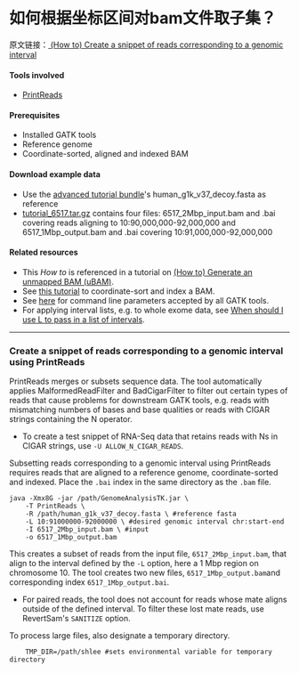 # 如何根据坐标区间对bam文件取子集？

原文链接：[ (How to) Create a snippet of reads corresponding to a genomic interval](https://software.broadinstitute.org/gatk/documentation/article?id=6517)

 

#### Tools involved

- [PrintReads](https://www.broadinstitute.org/gatk/gatkdocs/org_broadinstitute_gatk_tools_walkers_readutils_PrintReads.php)

#### Prerequisites

- Installed GATK tools
- Reference genome
- Coordinate-sorted, aligned and indexed BAM

#### Download example data

- Use the [advanced tutorial bundle](http://gatkforums.broadinstitute.org/discussion/4610/)'s human_g1k_v37_decoy.fasta as reference
- [tutorial_6517.tar.gz](https://drive.google.com/open?id=0BzI1CyccGsZiTmlDLW13MXdTSG8) contains four files: 6517_2Mbp_input.bam and .bai covering reads aligning to 10:90,000,000-92,000,000 and 6517_1Mbp_output.bam and .bai covering 10:91,000,000-92,000,000

#### Related resources

- This *How to* is referenced in a tutorial on [(How to) Generate an unmapped BAM (uBAM)](http://gatkforums.broadinstitute.org/discussion/6484/).
- See [this tutorial](http://gatkforums.broadinstitute.org/discussion/2909/) to coordinate-sort and index a BAM.
- See [here](https://www.broadinstitute.org/gatk/gatkdocs/org_broadinstitute_gatk_engine_CommandLineGATK.php#--unsafe) for command line parameters accepted by all GATK tools.
- For applying interval lists, e.g. to whole exome data, see [When should I use L to pass in a list of intervals](http://gatkforums.broadinstitute.org/discussion/4133/when-should-i-use-l-to-pass-in-a-list-of-intervals).

------

### Create a snippet of reads corresponding to a genomic interval using PrintReads

PrintReads merges or subsets sequence data. The tool automatically applies MalformedReadFilter and BadCigarFilter to filter out certain types of reads that cause problems for downstream GATK tools, e.g. reads with mismatching numbers of bases and base qualities or reads with CIGAR strings containing the N operator.

- To create a test snippet of RNA-Seq data that retains reads with Ns in CIGAR strings, use `-U ALLOW_N_CIGAR_READS`.

Subsetting reads corresponding to a genomic interval using PrintReads requires reads that are aligned to a reference genome, coordinate-sorted and indexed. Place the `.bai` index in the same directory as the `.bam` file.

```
java -Xmx8G -jar /path/GenomeAnalysisTK.jar \
    -T PrintReads \ 
    -R /path/human_g1k_v37_decoy.fasta \ #reference fasta
    -L 10:91000000-92000000 \ #desired genomic interval chr:start-end
    -I 6517_2Mbp_input.bam \ #input
    -o 6517_1Mbp_output.bam 
```

This creates a subset of reads from the input file, `6517_2Mbp_input.bam`, that align to the interval defined by the `-L` option, here a 1 Mbp region on chromosome 10. The tool creates two new files, `6517_1Mbp_output.bam`and corresponding index `6517_1Mbp_output.bai`.

- For paired reads, the tool does not account for reads whose mate aligns outside of the defined interval. To filter these lost mate reads, use RevertSam's `SANITIZE` option.

To process large files, also designate a temporary directory.

```
    TMP_DIR=/path/shlee #sets environmental variable for temporary directory
```